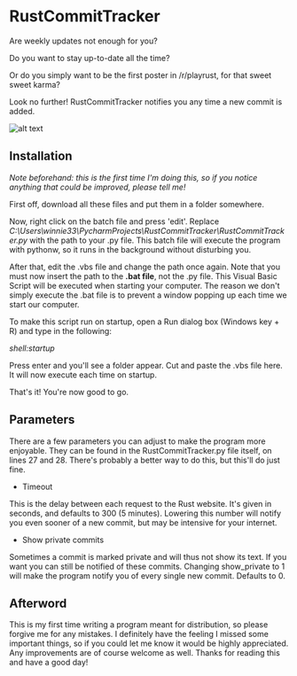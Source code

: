# RustCommitTracker

Are weekly updates not enough for you?

Do you want to stay up-to-date all the time?

Or do you simply want to be the first poster in /r/playrust, for that sweet sweet karma?

Look no further! RustCommitTracker notifies you any time a new commit is added.

![alt text](http://imgur.com/c5mticZ.gif "why are you reading this")

## Installation

*Note beforehand: this is the first time I'm doing this, so if you notice anything that could be improved, please tell me!*

First off, download all these files and put them in a folder somewhere.

Now, right click on the batch file and press 'edit'. Replace *C:\Users\winnie33\PycharmProjects\RustCommitTracker\RustCommitTracker.py* with the path to your .py file. This batch file will execute the program with pythonw, so it runs in the background without disturbing you.

After that, edit the .vbs file and change the path once again. Note that you must now insert the path to the **.bat file**, not the .py file. This Visual Basic Script will be executed when starting your computer. The reason we don't simply execute the .bat file is to prevent a window popping up each time we start our computer.

To make this script run on startup, open a Run dialog box (Windows key + R) and type in the following:

*shell:startup*
  
Press enter and you'll see a folder appear. Cut and paste the .vbs file here. It will now execute each time on startup.

That's it! You're now good to go.

## Parameters

There are a few parameters you can adjust to make the program more enjoyable. They can be found in the RustCommitTracker.py file itself, on lines 27 and 28. There's probably a better way to do this, but this'll do just fine.

  * Timeout

   This is the delay between each request to the Rust website. It's given in seconds, and defaults to 300 (5 minutes). Lowering this number will notify you even sooner of a new commit, but may be intensive for your internet.
  
  * Show private commits
  
  Sometimes a commit is marked private and will thus not show its text. If you want you can still be notified of these commits. Changing show_private to 1 will make the program notify you of every single new commit. Defaults to 0.
  
## Afterword

This is my first time writing a program meant for distribution, so please forgive me for any mistakes. I definitely have the feeling I missed some important things, so if you could let me know it would be highly appreciated. Any improvements are of course welcome as well. Thanks for reading this and have a good day!
